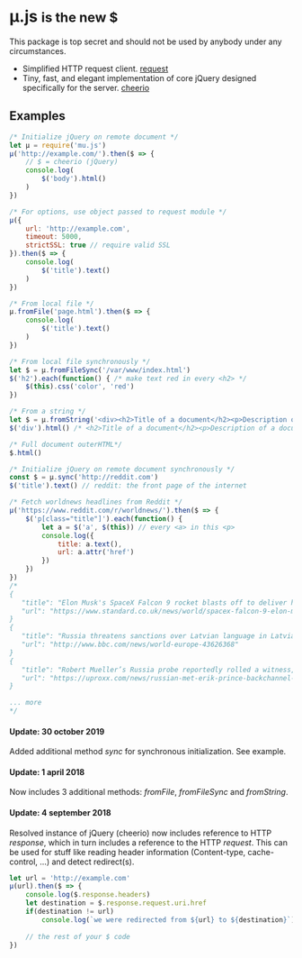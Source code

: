 # µ.js <small>is the new $</small>
This package is top secret and should not be used by anybody under any circumstances.

* Simplified HTTP request client. [request](https://www.npmjs.com/package/request)
* Tiny, fast, and elegant implementation of core jQuery designed specifically for the server. [cheerio](https://www.npmjs.com/package/cheerio)

## Examples 

```js
/* Initialize jQuery on remote document */
let µ = require('mu.js')
µ('http://example.com/').then($ => {
	// $ = cheerio (jQuery)
	console.log(
		$('body').html()
	)
})
```

```js 
/* For options, use object passed to request module */
µ({
	url: 'http://example.com', 
	timeout: 5000, 
	strictSSL: true // require valid SSL
}).then($ => {
	console.log(
		$('title').text()
	)
})
```

```js
/* From local file */
µ.fromFile('page.html').then($ => {
	console.log(
		$('title').text()
	)
})
```

```js
/* From local file synchronously */
let $ = µ.fromFileSync('/var/www/index.html')
$('h2').each(function() { /* make text red in every <h2> */
	$(this).css('color', 'red')
})
```

```js
/* From a string */
let $ = µ.fromString('<div><h2>Title of a document</h2><p>Description of a document.</p></div>') // does not even require <html></html>
$('div').html() /* <h2>Title of a document</h2><p>Description of a document.</p> */
```

```js 
/* Full document outerHTML*/
$.html()
```

```js
/* Initialize jQuery on remote document synchronously */
const $ = µ.sync('http://reddit.com')
$('title').text() // reddit: the front page of the internet
```

```js
/* Fetch worldnews headlines from Reddit */
µ('https://www.reddit.com/r/worldnews/').then($ => {
	$('p[class="title"]').each(function() {
		let a = $('a', $(this)) // every <a> in this <p>
		console.log({
			title: a.text(), 
			url: a.attr('href')
		})
	})
})
/* 
{
   "title": "Elon Musk's SpaceX Falcon 9 rocket blasts off to deliver human sperm to International Space Station for NASA testsstandard.co.uk",
   "url": "https://www.standard.co.uk/news/world/spacex-falcon-9-elon-musks-powerful-rocket-blasts-off-to-deliver-human-sperm-to-international-space-a3804171.html"
}
{
   "title": "Russia threatens sanctions over Latvian language in Latvian schoolsbbc.com",
   "url": "http://www.bbc.com/news/world-europe-43626368"
}
{
   "title": "Robert Mueller’s Russia probe reportedly rolled a witness, George Nader, who confirmed that Blackwater founder Erik Prince did indeed attempt to set up a secret backchannel between Trump and Russia in January 2017uproxx.com",
   "url": "https://uproxx.com/news/russian-met-erik-prince-backchannel-link-putin/"
}

... more
*/
```

#### Update: 30 october 2019
Added additional method _sync_ for synchronous initialization. See example.

#### Update: 1 april 2018
Now includes 3 additional methods: _fromFile_, _fromFileSync_ and _fromString_.

#### Update: 4 september 2018
Resolved instance of jQuery (cheerio) now includes reference to HTTP _response_, which in turn includes a reference to the HTTP _request_. This can be used for stuff like reading header information (Content-type, cache-control, ...) and detect redirect(s).

```js 
let url = 'http://example.com'
µ(url).then($ => {
	console.log($.response.headers)
	let destination = $.response.request.uri.href 
	if(destination != url)
		console.log(`we were redirected from ${url} to ${destination}`)
	
	// the rest of your $ code
})
```